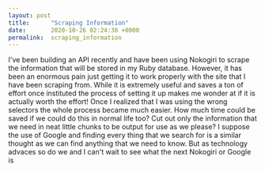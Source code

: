 ```yaml
---
layout: post
title:      "Scraping Information"
date:       2020-10-26 02:24:38 +0000
permalink:  scraping_information
---
```



I've been building an API recently and have been using Nokogiri to scrape the information that will be stored in my Ruby database. However, it has been an enormous pain just getting it to work properly with the site that I have been scraping from. While it is extremely useful and saves a ton of effort once instituted the process of setting it up makes me wonder at if it is actually worth the effort! Once I realized that I was using the wrong selectors the whole process became much easier. How much time could be saved if we could do this in normal life too? Cut out only the information that we need in neat little chunks to be output for use as we please? I suppose the use of Google and finding every thing that we search for is a similar thought as we can find anything that we need to know. But as technology advaces so do we and I can't wait to see what the next Nokogiri or Google is
